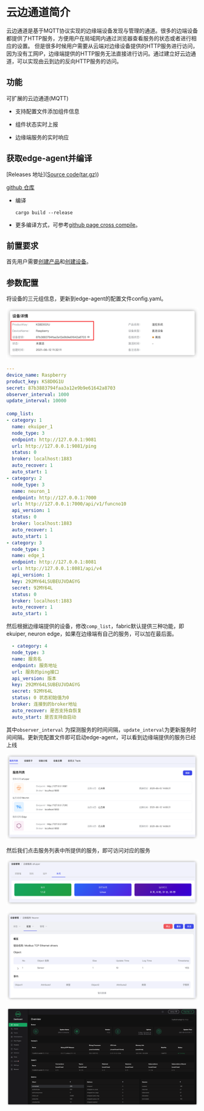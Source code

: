 # 云边通道简介

云边通道是基于MQTT协议实现的边缘端设备发现与管理的通道。很多的边端设备都提供了HTTP服务，方便用户在局域网内通过浏览器查看服务的状态或者进行相应的设置。 但是很多时候用户需要从云端对边缘设备提供的HTTP服务进行访问，因为没有工网IP，边缘端提供的HTTP服务无法直接进行访问。通过建立好云边通道，可以实现由云到边的反向HTTP服务的访问。

## 功能

可扩展的云边通道(MQTT)

- 支持配置文件添加组件信息

- 组件状态实时上报

- 边缘端服务的实时响应

  
## 获取edge-agent并编译

[Releases 地址]([Source code(tar.gz)](https://github.com/nanoedge/edge-agent/archive/refs/tags/ci-20210521-091340.tar.gz))

[github 仓库](https://github.com/nanoedge/edge-agent.git)

- 编译

  ```cargo build --release
  cargo build --release
  ```

- 更多编译方式，可参考[github page cross compile](https://github.com/nanoedge/edge-agent/blob/main/docs/zh_CN/cross-compile.md)。

## 前置要求

首先用户需要[创建产品](../quick_start/create_product.md)和[创建设备](../quick_start/create_device)。

## 参数配置

将设备的三元组信息，更新到edge-agent的配置文件config.yaml。

![image-20210812143729046](./_assets/image-20210812143729046.png)

```yaml
---
device_name: Raspberry
product_key: KS8D0G1U 
secret: 87b3883794faa3a12e9b9e61642a8703
observer_interval: 1000
update_interval: 10000

comp_list:
- category: 1
  name: ekuiper_1
  node_type: 3
  endpoint: http://127.0.0.1:9081
  url: http://127.0.0.1:9081/ping
  status: 0
  broker: localhost:1883
  auto_recover: 1
  auto_start: 1
- category: 2
  node_type: 3
  name: neuron_1
  endpoint: http://127.0.0.1:7000
  url: http://127.0.0.1:7000/api/v1/funcno10
  api_version: 1
  status: 0
  broker: localhost:1883
  auto_recover: 1
  auto_start: 1
- category: 3
  node_type: 3
  name: edge_1
  endpoint: http://127.0.0.1:8081
  url: http://127.0.0.1:8081/api/v4
  api_version: 1
  key: 292MY64LSUBEUJVDAGYG
  secret: 92MY64L
  status: 0
  broker: localhost:1883
  auto_recover: 1
  auto_start: 1
```

然后根据边缘端提供的设备，修改```comp_list```，fabric默认提供三种功能，即ekuiper, neuron edge，如果在边缘端有自己的服务，可以加在最后面。

```Yaml
  - category: 4
  node_type: 3
  name: 服务名
  endpoint: 服务地址
  url: 服务的ping接口
  api_version: 版本
  key: 292MY64LSUBEUJVDAGYG
  secret: 92MY64L
  status: 0 状态初始值为0
  broker: 连接到的broker地址
  auto_recover: 是否支持自恢复
  auto_start: 是否支持自启动
```

其中``observer_interval`` 为探测服务的时间间隔，```update_interval```为更新服务时间间隔。更新完配置文件即可启动edge-agent，可以看到边缘端提供的服务已经上线

![image-20210812150105525](./_assets/image-20210812150105525.png)

然后我们点击服务列表中所提供的服务，即可访问对应的服务

![image-20210812150317277](./_assets/image-20210812150317277.png)

![image-20210812150404579](./_assets/image-20210812150404579.png)

![image-20210812150437305](./_assets/image-20210812150437305.png)
